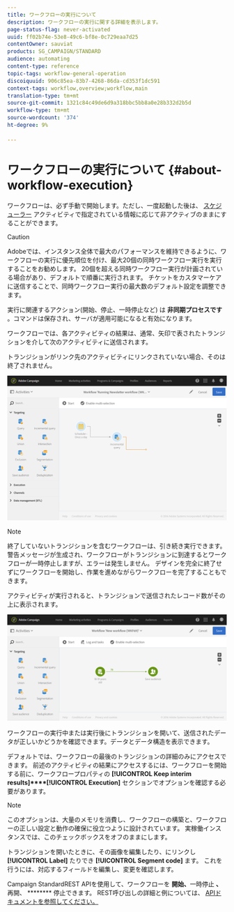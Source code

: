 ```yaml
---
title: ワークフローの実行について
description: ワークフローの実行に関する詳細を表示します。
page-status-flag: never-activated
uuid: ff02b74e-53e8-49c6-bf8e-0c729eaa7d25
contentOwner: sauviat
products: SG_CAMPAIGN/STANDARD
audience: automating
content-type: reference
topic-tags: workflow-general-operation
discoiquuid: 906c85ea-83b7-4268-86da-cd353f1dc591
context-tags: workflow,overview;workflow,main
translation-type: tm+mt
source-git-commit: 1321c84c49de6d9a318bbc5bb8a0e28b332d2b5d
workflow-type: tm+mt
source-wordcount: '374'
ht-degree: 9%

---
```



# ワークフローの実行について {#about-workflow-execution}

ワークフローは、必ず手動で開始します。ただし、一度起動した後は、 [スケジューラー](../../automating/using/scheduler.md) アクティビティで指定されている情報に応じて非アクティブのままにすることができます。

>[!CAUTION]
>
> Adobeでは、インスタンス全体で最大のパフォーマンスを維持できるように、ワークフローの実行に優先順位を付け、最大20個の同時ワークフロー実行を実行することをお勧めします。 20個を超える同時ワークフロー実行が計画されている場合があり、デフォルトで順番に実行されます。 チケットをカスタマーケアに送信することで、同時ワークフロー実行の最大数のデフォルト設定を調整できます。

実行に関連するアクション(開始、停止、一時停止など) は **非同期プロセスです** 。コマンドは保存され、サーバが適用可能になると有効になります。

ワークフローでは、各アクティビティの結果は、通常、矢印で表されたトランジションを介して次のアクティビティに送信されます。

トランジションがリンク先のアクティビティにリンクされていない場合、そのは終了されません。

![](assets/wkf_execution_1.png)

>[!NOTE]
>
>終了していないトランジションを含むワークフローは、引き続き実行できます。警告メッセージが生成され、ワークフローがトランジションに到達するとワークフローが一時停止しますが、エラーは発生しません。 デザインを完全に終了せずにワークフローを開始し、作業を進めながらワークフローを完了することもできます。

アクティビティが実行されると、トランジションで送信されたレコード数がその上に表示されます。

![](assets/wkf_transition_count.png)

ワークフローの実行中または実行後にトランジションを開いて、送信されたデータが正しいかどうかを確認できます。データとデータ構造を表示できます。

デフォルトでは、ワークフローの最後のトランジションの詳細のみにアクセスできます。 前述のアクティビティの結果にアクセスするには、ワークフローを開始する前に、ワークフロープロパティの **[!UICONTROL Keep interim results]****[!UICONTROL Execution]** セクションでオプションを確認する必要があります。

>[!NOTE]
>
>このオプションは、大量のメモリを消費し、ワークフローの構築と、ワークフローの正しい設定と動作の確保に役立つように設計されています。 実稼働インスタンスでは、このチェックボックスをオフのままにします。

トランジションを開いたときに、その画像を編集したり、にリンクし **[!UICONTROL Label]** たりでき **[!UICONTROL Segment code]** ます。 これを行うには、対応するフィールドを編集し、変更を確認します。

Campaign StandardREST APIを使用して、ワークフローを **開始、**&#x200B;一時停止 **、**&#x200B;再開、 ******** 停止できます。 REST呼び出しの詳細と例については、 [APIドキュメントを参照してください。](../../api/using/controlling-a-workflow.md)

